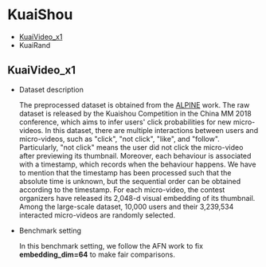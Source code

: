 # KuaiShou

+ [KuaiVideo_x1](#kuaivideo_x1)
+ KuaiRand


## KuaiVideo_x1

+ Dataset description

  The preprocessed dataset is obtained from the [ALPINE](https://github.com/liyongqi67/ALPINE) work. The raw dataset is released by the Kuaishou Competition in the China MM 2018 conference, which aims to infer users' click probabilities for new micro-videos. In this dataset, there are multiple interactions between users and micro-videos, such as "click", "not click", "like", and "follow". Particularly, "not click" means the user did not click the micro-video after previewing its thumbnail. Moreover, each behaviour is associated with a timestamp, which records when the behaviour happens. We have to mention that the timestamp has been processed such that the absolute time is unknown, but the sequential order can be obtained according to the timestamp. For each micro-video, the contest organizers have released its 2,048-d visual embedding of its thumbnail. Among the large-scale dataset, 10,000 users and their 3,239,534 interacted micro-videos are randomly selected.


+ Benchmark setting
  
  In this benchmark setting, we follow the AFN work to fix **embedding_dim=64** to make fair comparisons.



